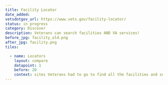 ```yaml
---
title: Facility Locator
date_added:
vetsdotgov_url: https://www.vets.gov/facility-locator/
status: in progress
category: Discover
description: Veterans can search facilities AND VA services!
before_jpg: facility_old.png
after_jpg: facility.png
tiles:

  - name: Locators
    layout: compare
    datapoint: 1
    before: 20
    context: sites Veterans had to go to find all the facilities and services they need
---
```

